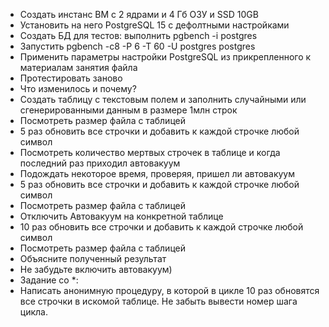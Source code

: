 
* Создать инстанс ВМ с 2 ядрами и 4 Гб ОЗУ и SSD 10GB
* Установить на него PostgreSQL 15 с дефолтными настройками
* Создать БД для тестов: выполнить pgbench -i postgres
* Запустить pgbench -c8 -P 6 -T 60 -U postgres postgres
* Применить параметры настройки PostgreSQL из прикрепленного к материалам занятия файла
* Протестировать заново
* Что изменилось и почему?
* Создать таблицу с текстовым полем и заполнить случайными или сгенерированными данным в размере 1млн строк
* Посмотреть размер файла с таблицей
* 5 раз обновить все строчки и добавить к каждой строчке любой символ
* Посмотреть количество мертвых строчек в таблице и когда последний раз приходил автовакуум
* Подождать некоторое время, проверяя, пришел ли автовакуум
* 5 раз обновить все строчки и добавить к каждой строчке любой символ
* Посмотреть размер файла с таблицей
* Отключить Автовакуум на конкретной таблице
* 10 раз обновить все строчки и добавить к каждой строчке любой символ
* Посмотреть размер файла с таблицей
* Объясните полученный результат
* Не забудьте включить автовакуум)
* Задание со *:
* Написать анонимную процедуру, в которой в цикле 10 раз обновятся все строчки в искомой таблице.
Не забыть вывести номер шага цикла.
